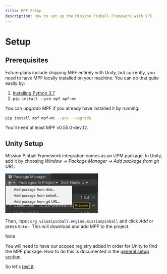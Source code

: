 ```yaml
---
title: MPF Setup
description: How to set up the Mission Pinball Framework with VPE.
---
```


# Setup

## Prerequisites

Future plans include shipping MPF entirely with Unity, but currently, you need to have MPF locally installed on your machine. You can do that quite easily by:

1. [Installing Python 3.7](https://www.python.org/downloads/)
2. `pip install --pre mpf mpf-mc`

You can *upgrade* MPF if you already have installed it by running:

```bash
pip install mpf mpf-mc --pre --upgrade
```

You'll need at least MPF v0.55.0-dev.12.

## Unity Setup

Mission Pinball Framework integration comes as an UPM package. In Unity, add it by choosing *Window -> Package Manager -> Add package from git URL*:

<p><img alt="Package Manager" width="294" src="../../creators-guide/setup/unity-package-manager.png"/></p>

Then, input `org.visualpinball.engine.missionpinball` and click *Add* or press `Enter`. This will download and add MPF to the project. 

> [!NOTE]
> You will need to have our scoped registry added in order for Unity to find the MPF package. How to do this is documented in the [general setup section](/creators-guide/setup/installing-vpe.html#vpe-package).

So let's [test it](usage.md).